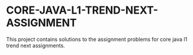 # CORE-JAVA-L1-TREND-NEXT-ASSIGNMENT
This project contains solutions to the assignment problems for core java l1 trend next assignments.
